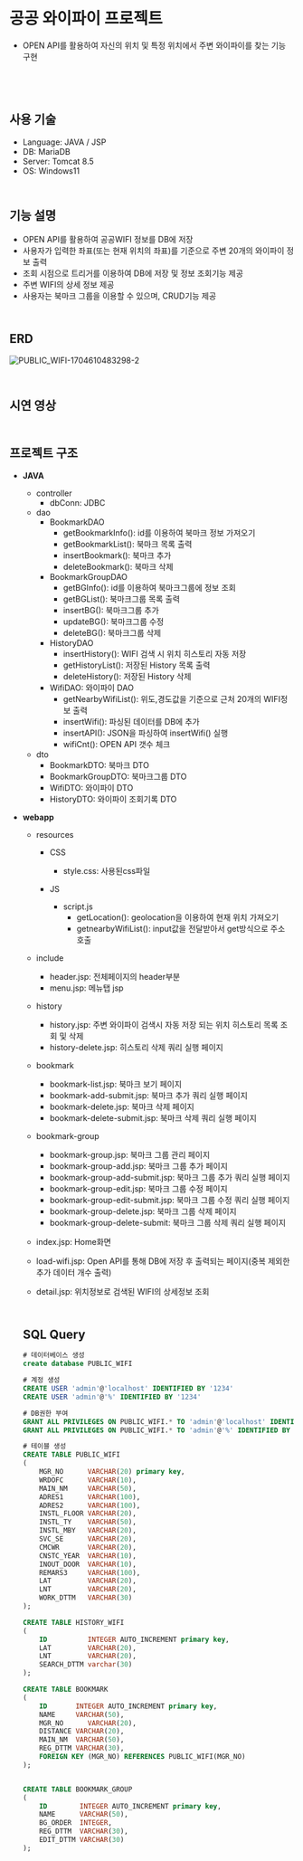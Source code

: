 # 공공 와이파이 프로젝트

- OPEN API를 활용하여 자신의 위치 및 특정 위치에서 주변 와이파이를 찾는 기능 구현
<br>

## <br>사용 기술

- Language: JAVA / JSP
- DB: MariaDB
- Server: Tomcat 8.5
- OS: Windows11

## <br>기능 설명

- OPEN API를 활용하여 공공WIFI 정보를 DB에 저장
- 사용자가 입력한 좌표(또는 현재 위치의 좌표)를 기준으로 주변 20개의 와이파이 정보 출력
- 조회 시점으로 트리거를 이용하여 DB에 저장 및 정보 조회기능 제공
- 주변 WIFI의 상세 정보 제공
- 사용자는 북마크 그룹을 이용할 수 있으며, CRUD기능 제공

## <br>ERD
![PUBLIC_WIFI-1704610483298-2](https://github.com/uije91/Public_Wifi/assets/131138445/b7a5ef9f-3496-4751-90b8-2232336fdfb7)


## <br>시연 영상

## <br>프로젝트 구조
- **JAVA**
  - controller
    - dbConn: JDBC
  - dao
    - BookmarkDAO
      - getBookmarkInfo(): id를 이용하여 북마크 정보 가져오기
      - getBookmarkList(): 북마크 목록 출력
      - insertBookmark(): 북마크 추가
      - deleteBookmark(): 북마크 삭제
    - BookmarkGroupDAO
      - getBGInfo(): id를 이용하여 북마크그룹에 정보 조회
      - getBGList(): 북마크그룹 목록 출력
      - insertBG(): 북마크그룹 추가
      - updateBG(): 북마크그룹 수정
      - deleteBG(): 북마크그룹 삭제
    - HistoryDAO
      - insertHistory(): WIFI 검색 시 위치 히스토리 자동 저장
      - getHistoryList(): 저장된 History 목록 출력
      - deleteHistory(): 저장된 History 삭제
    - WifiDAO: 와이파이 DAO
      - getNearbyWifiList(): 위도,경도값을 기준으로 근처 20개의 WIFI정보 출력
      - insertWifi(): 파싱된 데이터를 DB에 추가
      - insertAPI(): JSON을 파싱하여 insertWifi() 실행
      - wifiCnt(): OPEN API 갯수 체크
  - dto
    - BookmarkDTO: 북마크 DTO
    - BookmarkGroupDTO: 북마크그룹 DTO
    - WifiDTO: 와이파이 DTO
    - HistoryDTO: 와이파이 조회기록 DTO
- **webapp**
  - resources
    - CSS
      - style.css: 사용된css파일

    - JS
      - script.js
        - getLocation(): geolocation을 이용하여 현재 위치 가져오기
        - getnearbyWifiList(): input값을 전달받아서 get방식으로 주소 호출

  - include
    - header.jsp: 전체페이지의 header부분
    - menu.jsp: 메뉴탭 jsp

  - history
    - history.jsp: 주변 와이파이 검색시 자동 저장 되는 위치 히스토리 목록 조회 및 삭제
    - history-delete.jsp: 히스토리 삭제 쿼리 실행 페이지
  - bookmark
    - bookmark-list.jsp: 북마크 보기 페이지
    - bookmark-add-submit.jsp: 북마크 추가 쿼리 실행 페이지
    - bookmark-delete.jsp: 북마크 삭제 페이지
    - bookmark-delete-submit.jsp: 북마크 삭제 쿼리 실행 페이지
  - bookmark-group
    - bookmark-group.jsp: 북마크 그룹 관리 페이지
    - bookmark-group-add.jsp: 북마크 그룹 추가 페이지
    - bookmark-group-add-submit.jsp: 북마크 그룹 추가 쿼리 실행 페이지
    - bookmark-group-edit.jsp: 북마크 그룹 수정 페이지
    - bookmark-group-edit-submit.jsp: 북마크 그룹 수정 쿼리 실행 페이지
    - bookmark-group-delete.jsp: 북마크 그룹 삭제 페이지
    - bookmark-group-delete-submit: 북마크 그룹 삭제 쿼리 실행 페이지
  - index.jsp: Home화면
  - load-wifi.jsp: Open API를 통해 DB에 저장 후 출력되는 페이지(중복 제외한 추가 데이터 개수 출력)
  - detail.jsp: 위치정보로 검색된 WIFI의 상세정보 조회
 
  ## <br>SQL Query
  ```sql
  # 데이터베이스 생성
  create database PUBLIC_WIFI

  # 계정 생성
  CREATE USER 'admin'@'localhost' IDENTIFIED BY '1234'
  CREATE USER 'admin'@'%' IDENTIFIED BY '1234'

  # DB권한 부여
  GRANT ALL PRIVILEGES ON PUBLIC_WIFI.* TO 'admin'@'localhost' IDENTIFIED BY '1234'
  GRANT ALL PRIVILEGES ON PUBLIC_WIFI.* TO 'admin'@'%' IDENTIFIED BY '1234'

  # 테이블 생성
  CREATE TABLE PUBLIC_WIFI
  (
      MGR_NO      VARCHAR(20) primary key,
      WRDOFC      VARCHAR(10),
      MAIN_NM     VARCHAR(50),
      ADRES1      VARCHAR(100),
      ADRES2      VARCHAR(100),
      INSTL_FLOOR VARCHAR(20),
      INSTL_TY    VARCHAR(50),
      INSTL_MBY   VARCHAR(20),
      SVC_SE      VARCHAR(20),
      CMCWR       VARCHAR(20),
      CNSTC_YEAR  VARCHAR(10),
      INOUT_DOOR  VARCHAR(10),
      REMARS3     VARCHAR(100),
      LAT         VARCHAR(20),
      LNT         VARCHAR(20),
      WORK_DTTM   VARCHAR(30)
  );
  
  CREATE TABLE HISTORY_WIFI
  (
      ID          INTEGER AUTO_INCREMENT primary key,
      LAT         VARCHAR(20),
      LNT         VARCHAR(20),
      SEARCH_DTTM varchar(30)
  );
  
  CREATE TABLE BOOKMARK
  (
      ID       INTEGER AUTO_INCREMENT primary key,
      NAME     VARCHAR(50),
      MGR_NO      VARCHAR(20),
      DISTANCE VARCHAR(20),
      MAIN_NM  VARCHAR(50),
      REG_DTTM VARCHAR(30),
      FOREIGN KEY (MGR_NO) REFERENCES PUBLIC_WIFI(MGR_NO)
  );
  
  
  CREATE TABLE BOOKMARK_GROUP
  (
      ID        INTEGER AUTO_INCREMENT primary key,
      NAME      VARCHAR(50),
      BG_ORDER  INTEGER,
      REG_DTTM  VARCHAR(30),
      EDIT_DTTM VARCHAR(30)
  );
  ```

